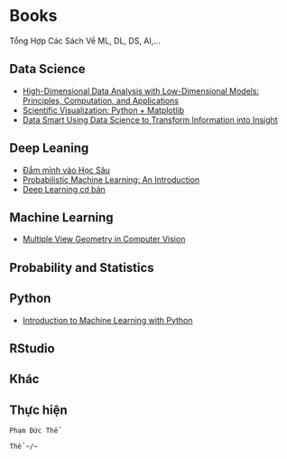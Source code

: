 # Books

Tổng Hợp Các Sách Về ML, DL, DS, AI,...

## Data Science
- [High-Dimensional Data Analysis with Low-Dimensional Models: Principles, Computation, and Applications](https://drive.google.com/file/d/1tKxSTdaiFZw9ekefeLPgDAw7inKl-tY9/view?usp=sharing)
- [Scientific Visualization: Python + Matplotlib](https://drive.google.com/file/d/166p6fW3Z9r0UGHKMyepzrLyNPhqVgkGh/view?usp=sharing)
- [Data Smart Using Data Science to Transform Information into Insight](https://drive.google.com/file/d/1PrqiwAFI7iJ0uGQGSlYFkKihhaZqOHeq/view?usp=sharing)



## Deep Leaning

- [Đắm mình vào Học Sâu](https://drive.google.com/file/d/1WOuONLBIYST9eWFJi6BWLGxH8fIzVThL/view?usp=sharing)
- [Probabilistic Machine Learning: An Introduction](https://drive.google.com/file/d/1hzZaEjp3v2tvnDFigxS7jtIFzTRiA3JG/view?usp=sharing)
- [Deep Learning cơ bản](https://drive.google.com/file/d/1QTf4H1LDZnk2ZGqTIh5zKAWGKKrXR--r/view?usp=sharing)



## Machine Learning
- [Multiple View Geometry in Computer Vision](https://drive.google.com/file/d/13Nz1AyqHE1YJiSOM4eiEo80qR30HM282/view?usp=sharing)



## Probability and Statistics 





## Python
- [Introduction to Machine Learning with Python](https://drive.google.com/file/d/1RbK7RBn8iA48afuwTwV7HHmnDMWvylXi/view?usp=sharing)



## RStudio





## Khác






## Thực hiện

```
Phạm Đức Thể

Thể ~/~
```
